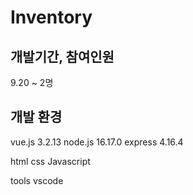 # Inventory

## 개발기간, 참여인원 
9.20 ~ 
2명

## 개발 환경
vue.js 3.2.13
node.js 16.17.0
express 4.16.4

html
css
Javascript

tools 
vscode


